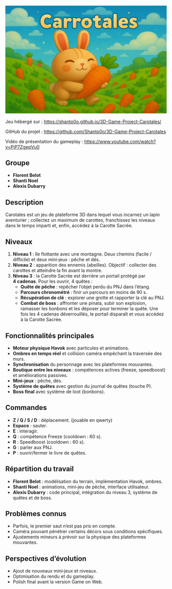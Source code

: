 ![Logo](carotales.png)

Jeu hébergé sur : https://shanto0o.github.io/3D-Game-Project-Carotales/

GitHub du projet : https://github.com/Shanto0o/3D-Game-Project-Carotales

Vidéo de présentation du gameplay : https://www.youtube.com/watch?v=PiP7ZgeqVu0

## Groupe
- **Florent Belot**
- **Shanti Noel**
- **Alexis Dubarry**

## Description
Carotales est un jeu de plateforme 3D dans lequel vous incarnez un lapin aventurier ; collectez un maximum de carottes, franchissez les niveaux dans le temps imparti et, enfin, accédez à la Carotte Sacrée.

## Niveaux
1. **Niveau 1** : île flottante avec une montagne. Deux chemins (facile / difficile) et deux mini‑jeux : pêche et dés.
2. **Niveau 2** : apparition des ennemis (abeilles). Objectif : collecter des carottes et atteindre la fin avant la montre.
3. **Niveau 3** : la Carotte Sacrée est derrière un portail protégé par **4 cadenas**. Pour les ouvrir, 4 quêtes :
   - **Quête de pêche** : repêcher l’objet perdu du PNJ dans l’étang.
   - **Parcours chronométré** : finir un parcours en moins de 90 s.
   - **Récupération de clé** : explorer une grotte et rapporter la clé au PNJ.
   - **Combat de boss** : affronter une pinata, subir son explosion, ramasser les bonbons et les déposer pour terminer la quête.
   Une fois les 4 cadenas déverrouillés, le portail disparaît et vous accédez à la Carotte Sacrée.

## Fonctionnalités principales
- **Moteur physique Havok** avec particules et animations.
- **Ombres en temps réel** et collision caméra empêchant la traversée des murs.
- **Synchronisation** du personnage avec les plateformes mouvantes.
- **Boutique entre les niveaux** : compétences actives (freeze, speedboost) et améliorations passives.
- **Mini‑jeux** : pêche, dés.
- **Système de quêtes** avec gestion du journal de quêtes (touche P).
- **Boss final** avec système de loot (bonbons).

## Commandes
- **Z / Q / S / D** : déplacement. (jouable en qwerty)
- **Espace** : sauter.
- **E** : interagir.
- **Q** : compétence Freeze (cooldown : 60 s).
- **R** : Speedboost (cooldown : 60 s).
- **G** : parler aux PNJ.
- **P** : ouvrir/fermer le livre de quêtes.

## Répartition du travail
- **Florent Belot** : modélisation du terrain, implémentation Havok, ombres.
- **Shanti Noel** : animations, mini‑jeu de pêche, interface utilisateur.
- **Alexis Dubarry** : code principal, intégration du niveau 3, système de quêtes et de boss.

## Problèmes connus
- Parfois, le premier saut n’est pas pris en compte.
- Caméra pouvant pénétrer certains décors sous conditions spécifiques.
- Ajustements mineurs à prévoir sur la physique des plateformes mouvantes.

## Perspectives d’évolution
- Ajout de nouveaux mini‑jeux et niveaux.
- Optimisation du rendu et du gameplay.
- Polish final avant la version Game on Web.
